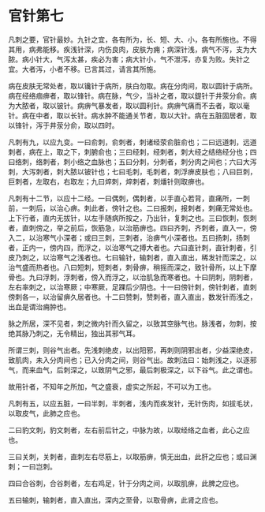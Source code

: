 # 官针第七



凡刺之要，官针最妙。九针之宜，各有所为，长、短、大、小，各有所施也。不得其用，病弗能移。疾浅针深，内伤良肉，皮肤为痈；病深针浅，病气不泻，支为大脓。病小针大，气泻太甚，疾必为害；病大针小，气不泄泻，亦复为败。失针之宜。大者泻，小者不移。已言其过，请言其所施。


病在皮肤无常处者，取以镵针于病所，肤白勿取。病在分肉间，取以圆针于病所。病在经络痼痹者，取以锋针。病在脉，气少，当补之者，取以鍉针于井荥分俞。病为大脓者，取以铍针。病痹气暴发者，取以圆利针。病痹气痛而不去者，取以毫针。病在中者，取以长针。病水肿不能通关节者，取以大针。病在五脏固居者，取以锋针，泻于井荥分俞，取以四时。


凡刺有九，以应九变。一曰俞刺，俞刺者，刺诸经荥俞脏俞也；二曰远道刺，远道刺者，病在上，取之下，刺腑俞也；三曰经刺，经刺者，刺大经之结络经分也；四曰络刺，络刺者，刺小络之血脉也；五曰分刺，分刺者，刺分肉之间也；六曰大泻刺，大泻刺者，刺大脓以铍针也；七曰毛刺，毛刺者，刺浮痹皮肤也；八曰巨刺，巨刺者，左取右，右取左；九曰焠刺，焠刺者，刺燔针则取痹也。


凡刺有十二节，以应十二经。一曰偶刺，偶刺者，以手直心若背，直痛所，一刺前，一刺后，以治心痹。刺此者，傍针之也。二曰报刺，报刺者，刺痛无常处也。上下行者，直内无拔针，以左手随病所按之，乃出针，复刺之也。三曰恢刺，恢刺者，直刺傍之，举之前后，恢筋急，以治筋痹也。四曰齐刺，齐刺者，直入一，傍入二，以治寒气小深者；或曰三刺，三刺者，治痹气小深者也。五曰扬刺，扬刺者，正内一，傍内四，而浮之，以治寒气之搏大者也。六曰直针刺，直针刺者，引皮乃刺之，以治寒气之浅者也。七曰输针，输刺者，直入直出，稀发针而深之，以治气盛而热者也。八曰短刺，短刺者，刺骨痹，稍摇而深之，致针骨所，以上下摩骨也。九曰浮刺，浮刺者，傍入而浮之，以治肌急而寒者也。十曰阴刺，阴刺者，左右率刺之，以治寒厥；中寒厥，足踝后少阴也。十一曰傍针刺，傍针刺者，直刺傍刺各一，以治留痹久居者也。十二曰赞刺，赞刺者，直入直出，数发针而浅之，出血是谓治痈肿也。


脉之所居，深不见者，刺之微内针而久留之，以致其空脉气也。脉浅者，勿刺，按绝其脉乃刺之，无令精出，独出其邪气耳。


所谓三刺，则谷气出者。先浅刺绝皮，以出阳邪，再刺则阴邪出者，少益深绝皮，致肌肉，未入分肉间也；已入分肉之间，则谷气出。故刺法曰：始刺浅之，以逐邪气，而来血气，后刺深之，以致阴气之邪，最后刺极深之，以下谷气。此之谓也。


故用针者，不知年之所加，气之盛衰，虚实之所起，不可以为工也。


凡刺有五，以应五脏，一曰半刺，半刺者，浅内而疾发针，无针伤肉，如拔毛状，以取皮气，此肺之应也。


二曰豹文刺，豹文刺者，左右前后针之，中脉为故，以取经络之血者，此心之应也。


三曰关刺，关刺者，直刺左右尽筋上，以取筋痹，慎无出血，此肝之应也；或曰渊刺；一曰岂刺。


四曰合谷刺，合谷刺者，左右鸡足，针于分肉之间，以取肌痹，此脾之应也。


五曰输刺，输刺者，直入直出，深内之至骨，以取骨痹，此肾之应也。
